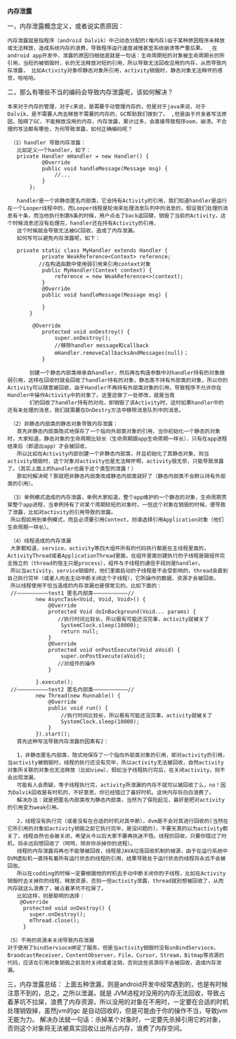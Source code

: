 **内存泄露**

一，内存泄露概念定义，或者说实质原因：
   
   `内存泄露就是指程序（android Dalvik）中己动态分配的(堆内存)由于某种原因程序未释放或无法释放，造成系统内存的浪费，导致程序运行速度减慢甚至系统崩溃等严重后果。
   _在android app开发中，泄露的原因归根结底就是一句话：生命周期短的对象被生命周期长的所引用，当短的被销毁时，长的无法释放对短的引用，所以导致无法回收没用的内存，从而导致内存泄露，
   比如Activity对象呗静态对象所引用，activity销毁时，静态对象无法释怀的感觉，哈哈哈。`
   
二，那么有哪些不当的编码会导致内存泄露呢，该如何解决？

   `本来对于内存的管理，对于c来说，是需要手动管理内存的，但是对于java来说，对于Dalvik，是不需要人肉去释放不需要的内存的，GC帮助我们做到了。
   ,但是由于开发者写法原因，阻碍了GC，不能释放没用的内存，内存泄露，累计过多，会直接导致程序oom，崩溃。不合理的写法都有哪些，为何导致泄露，如何正确编码呢？`

     （1）handler 导致内存泄露：
       比如定义一个handler，如下：
       private Handler mHandler = new Handler() {
               @Override
               public void handleMessage(Message msg) {
                   //...
               }
           };

       handler是一个非静态匿名内部类，它会持有Activity的引用，我们知道handler是运行在一个Looper线程中的，而Looper线程是轮询来处理消息队列中的消息的，假设我们处理的消息有十条，而当他执行到第6条的时候，用户点击了back返回键，销毁了当前的Activity，这个时候消息还没有处理完，handler还在持有Activity的引用，
       这个时候就会导致无法被GC回收，造成了内存泄漏。
       如何写可以避免内存泄露呢，如下：
      
       private static class MyHandler extends Handler {
               private WeakReference<Context> reference;
              //在构造函数中使用弱引用来引用context对象
               public MyHandler(Context context) {
                   reference = new WeakReference<>(context);
               }
               @Override
               public void handleMessage(Message msg) {
                   
               }
           }
           
            @Override
               protected void onDestroy() {
                   super.onDestroy();
                   //移除handler message和callback
                   mHandler.removeCallbacksAndMessages(null)；
               }
              
           创建一个静态内部类继承自handler，然后再在构造参数中对handler持有的对象做弱引用，这样在回收时就会回收了handler持有的对象，静态类不持有外部类的对象，所以你的Activity可以随意被回收，由于Handler不再持有外部类对象的引用，导致程序不允许你在Handler中操作Activity中的对象了。这里还做了一处修改，就是当我
           们的回收了handler持有的对向，即销毁了该Activity时，这时如果handler中的还有未处理的消息，我们就需要在OnDestry方法中移除消息队列中的消息。

     （2）非静态内部类的静态对象导致内存泄露：
       首先非静态内部类隐式地保存了一个指向外部类对象的引用，当你初始化一个静态的对象时，大家知道，静态对象的生命周期比较长（生命周期跟app生命周期一样长），只有在app进程结束后（即退出app）才会被回收，
       所以比如在Activity内部创建一个非静态内部类，并且初始化了其静态对象，则当activity销毁时，这个对象对activity也是无法释怀啊，activity很无奈，只能导致泄露了。（其实上面上的handler也属于这个类型的泄露！）
       那如何解决呢？那就把非静态内部类改成静态内部类就好了（静态内部类不会默认持有外部类的引用）。
     
     （3）单例模式造成的内存泄露，单例大家知道，整个app维护的一个静态的对象，生命周期贯穿整个app进程，当单例持有了对某个周期较短的对象时，一但这个对象在销毁的时候，便导致了泄露，比如对activity的引用导致的泄露。
     所以假如用到单例模式，而且必须要引用Context，则请选择引用Application对象（他们生命周期一样长）。
     
     （4）线程造成的内存泄漏
     大家都知道，service，activity等四大组件所有的代码执行都是在主线程里面的，ActivityThread或者ApplicationThread里面，在组件里面创建执行的子线程是跟组件完全独立的（thread的宿主只是process），组件与子线程的通信手段则是handler。
     所以当activity，service销毁时，他们里面启动的子线程是不会受影响的，thread会直到自己执行完毕（或者人肉去主动中断关闭这个子线程），它所操作的数据，资源才会被回收。
     所以线程使用不恰当造成的内存泄漏也是很常见的。比如下面的：
     //——————————test1 匿名内部类———————————//
             new AsyncTask<Void, Void, Void>() {
                 @Override
                 protected Void doInBackground(Void... params) {
                    //执行时间比较长，所以极有可能还没完事，activity就被关了
                     SystemClock.sleep(10000);
                     return null;
                 }
                 @Override
                 protected void onPostExecute(Void aVoid) {
                     super.onPostExecute(aVoid);
                    //对组件的操作
                 }

             }.execute();
     //——————————test2 匿名内部类———————————//
             new Thread(new Runnable() {
                 @Override
                 public void run() {
                     //执行时间比较长，所以极有可能还没完事，activity就被关了
                     SystemClock.sleep(10000);
                 }
             }).start();
       首先这种写法导致内存泄露的因素有2：
      
       1，非静态匿名内部类，隐式地保存了一个指向外部类对象的引用，即对activity的引用，当activity被销毁时，线程的执行还没有完毕，所以activity无法被回收，自然activity对象所关联的对象也无法释放（比如view），假如当子线程执行完后，在关闭activity，则不会出现泄漏，
       可能有人会质疑，等子线程执行完，activity所泄漏的内存不就可以被回收了么，no！因为Dalvik回收是有时机的，不好意思，你已经错过了最好时机，这块内存将白白浪费了。
       解决办法：就是把匿名内部类改为静态内部类，当然为了保险起见，最好是把对activity的引用变为weak引用。
       
       2，线程没有执行完（或者没有在合适的时机对其中断），dvm是不会对其进行回收的(当然在它所引用的对象如activity销毁之前它执行完毕，是没问题的)，不要天真的以为activity都关了，线程自然也会被关闭，希望从今以后大家不要再执迷不悟。线程的回收，只要你错过了时机，将永远别想回收了（呵呵，除非你杀掉你的进程）。
       线程的内存泄露将再也不能够被回收，线程是JAVA垃圾回收机制的根源，由于在运行系统中DVM虚拟机一直持有着所有运行状态的线程的引用，结果导致处于运行状态的线程将永远不会被回收。
       所以在codding的时候一定要根据他的时机去手动中断关闭你的子线程，比如在Activity销毁时去关掉你的线程，释放资源，否则一但activity泄露，thread就别想被回收了，从而内存就这么浪费了，被占着茅坑不拉屎了。
       比如这样，则是聪明的选择：
        @Override
         protected void onDestroy() {
           super.onDestroy();
           mThread.close();
         }
       
    （5）不用的资源未关闭导致内存泄漏
    对于使用了bindServioce绑定了服务，但是当activity销毁时没有unBindServioce，BraodcastReceiver，ContentObserver，File，Cursor，Stream，Bitmap等资源的代码，应该在引用对象销毁之前及时关闭或者注销，否则这些资源将不会被回收，造成内存泄漏。
    
 三，内存泄露总结：
   上面五种泄漏，则是android开发中经常遇到的，也是有时候注意不到的，总之，之所以泄漏，就是
   JVM进程对没用的内存无法回收，导致占着茅坑不拉屎，浪费了内存资源，所以没用的对象在不用时，一定要在合适的时机处理销毁掉，虽然jvm的gc
   是自动回收的，但是可能由于你的操作不当，导致jvm无能为力。
   解决办法就一句话：杀掉某个对象时，一定要先杀掉引用它的对象，否则这个对象将无法被真实回收让出所占内存，浪费了内存空间。
    